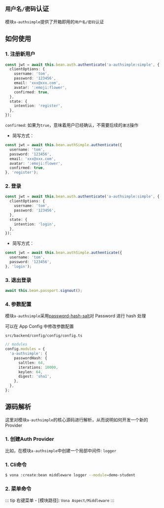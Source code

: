 ## `用户名/密码`认证

模块`a-authsimple`提供了开箱即用的`用户名/密码`认证

## 如何使用

### 1. 注册新用户

``` typescript
const jwt = await this.bean.auth.authenticate('a-authsimple:simple', {
  clientOptions: {
    username: 'tom',
    password: '123456',
    email: 'xxx@xxx.com',
    avatar: ':emoji:flower',
    confirmed: true,
  },
  state: {
    intention: 'register',
  },
});
```

`confirmed`: 如果为`true`，意味着用户已经确认，不需要后续的`激活`操作

* 简写方式：

``` typescript
const jwt = await this.bean.authSimple.authenticate({
  username: 'tom',
  password: '123456',
  email: 'xxx@xxx.com',
  avatar: ':emoji:flower',
  confirmed: true,
}, 'register');
```

### 2. 登录

``` typescript
const jwt = await this.bean.auth.authenticate('a-authsimple:simple', {
  clientOptions: {
    username: 'tom',
    password: '123456',
  },
  state: {
    intention: 'login',
  },
});
```

* 简写方式：

``` typescript
const jwt = await this.bean.authSimple.authenticate({
  username: 'tom',
  password: '123456',
}, 'login');
```

### 3. 退出登录

``` typescript
await this.bean.passport.signout();
```

### 4. 参数配置

模块`a-authsimple`采用[password-hash-salt](https://www.npmjs.com/package/password-hash-salt)对 Password 进行 hash 处理

可以在 App Config 中修改参数配置

`src/backend/config/config/config.ts`

``` typescript
// modules
config.modules = {
  'a-authsimple': {
    passwordHash: {
      saltlen: 64,
      iterations: 10000,
      keylen: 64,
      digest: 'sha1',
    },
  },
};
```

## 源码解析

这里对模块`a-authsimple`的核心源码进行解析，从而说明如何开发一个新的 Provider

### 1. 创建Auth Provider

比如，在模块`a-authsimple`中创建一个局部中间件: `logger`

### 1. Cli命令

``` bash
$ vona :create:bean middleware logger --module=demo-student
```

### 2. 菜单命令

::: tip
右键菜单 - [模块路径]: `Vona Aspect/Middleware`
:::

